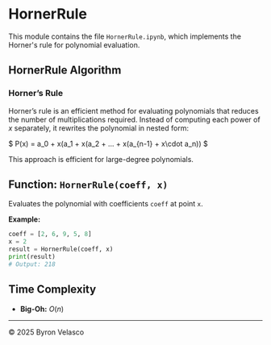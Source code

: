 # HornerRule

This module contains the file `HornerRule.ipynb`, which implements the Horner's rule for polynomial evaluation.

## HornerRule Algorithm

### Horner’s Rule

Horner’s rule is an efficient method for evaluating polynomials that reduces the number of multiplications required. Instead of computing each power of *x* separately, it rewrites the polynomial in nested form:

$
P(x) = a_0 + x(a_1 + x(a_2 + ... + x(a_{n-1} + x\cdot a_n))
$

This approach is efficient for large-degree polynomials.

## Function: `HornerRule(coeff, x)`

Evaluates the polynomial with coefficients `coeff` at point `x`.

**Example:**
```python
coeff = [2, 6, 9, 5, 8]
x = 2
result = HornerRule(coeff, x)
print(result)
# Output: 218
```

## Time Complexity

- **Big-Oh:** $O(n)$

---

© 2025 Byron Velasco